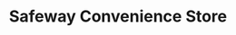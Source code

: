 ---
title: "Safeway Convenience Store"
url: /redding/safeway-convenience-store/
shop: Lebensmittel
---